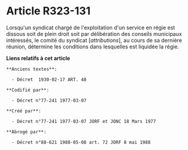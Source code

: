 # Article R323-131

Lorsqu'un syndicat chargé de l'exploitation d'un service en régie est dissous soit de plein droit soit par délibération des
conseils municipaux intéressés, le comité du syndicat [*attributions*], au cours de sa dernière réunion, détermine les
conditions dans lesquelles est liquidée la régie.

**Liens relatifs à cet article**

	**Anciens textes**:

	  - Décret  1930-02-17 ART. 48

	**Codifié par**:

	  - Décret n°77-241 1977-03-07

	**Créé par**:

	  - Décret n°77-241 1977-03-07 JORF et JONC 18 Mars 1977

	**Abrogé par**:

	  - Décret n°88-621 1988-05-08 art. 72 JORF 8 mai 1988
